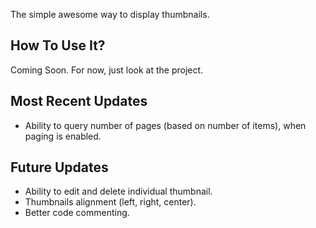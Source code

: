 The simple awesome way to display thumbnails. 

## How To Use It?

Coming Soon. For now, just look at the project.

## Most Recent Updates
+ Ability to query number of pages (based on number of items), when paging is enabled.

## Future Updates

+ Ability to edit and delete individual thumbnail.
+ Thumbnails alignment (left, right, center).
+ Better code commenting.